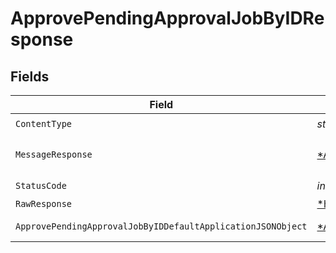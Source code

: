 # ApprovePendingApprovalJobByIDResponse


## Fields

| Field                                                                                                                                  | Type                                                                                                                                   | Required                                                                                                                               | Description                                                                                                                            |
| -------------------------------------------------------------------------------------------------------------------------------------- | -------------------------------------------------------------------------------------------------------------------------------------- | -------------------------------------------------------------------------------------------------------------------------------------- | -------------------------------------------------------------------------------------------------------------------------------------- |
| `ContentType`                                                                                                                          | *string*                                                                                                                               | :heavy_check_mark:                                                                                                                     | N/A                                                                                                                                    |
| `MessageResponse`                                                                                                                      | [*ApprovePendingApprovalJobByIDMessageResponse](../../models/operations/approvependingapprovaljobbyidmessageresponse.md)               | :heavy_minus_sign:                                                                                                                     | A confirmation message.                                                                                                                |
| `StatusCode`                                                                                                                           | *int*                                                                                                                                  | :heavy_check_mark:                                                                                                                     | N/A                                                                                                                                    |
| `RawResponse`                                                                                                                          | [*http.Response](https://pkg.go.dev/net/http#Response)                                                                                 | :heavy_minus_sign:                                                                                                                     | N/A                                                                                                                                    |
| `ApprovePendingApprovalJobByIDDefaultApplicationJSONObject`                                                                            | [*ApprovePendingApprovalJobByIDDefaultApplicationJSON](../../models/operations/approvependingapprovaljobbyiddefaultapplicationjson.md) | :heavy_minus_sign:                                                                                                                     | Error response.                                                                                                                        |